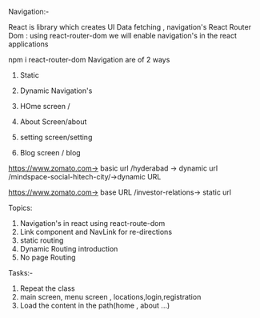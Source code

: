 

Navigation:-

React is library which creates UI
Data fetching , navigation's 
React Router Dom : using react-router-dom we will enable navigation's in the react applications

npm i react-router-dom
Navigation are of 2 ways 
1. Static 
2. Dynamic Navigation's

1. HOme screen /
2. About Screen/about
3. setting screen/setting
4. Blog screen / blog






https://www.zomato.com-> basic url
/hyderabad -> dynamic url
/mindspace-social-hitech-city/->dynamic URL

https://www.zomato.com-> base URL
/investor-relations-> static url

Topics:
1. Navigation's in react using  react-route-dom
2. Link component and NavLink for   re-directions
3. static routing
4. Dynamic Routing introduction
5. No page Routing

Tasks:-
1. Repeat the class
2. main screen, menu screen , locations,login,registration
3. Load the content in the path(home , about ...)